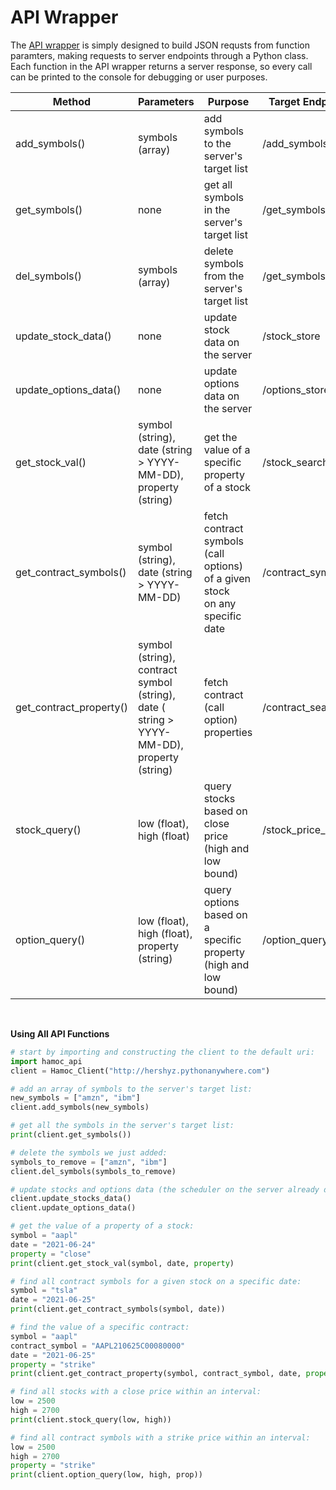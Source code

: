 <h1>API Wrapper</h1>

<p>
  The <a href="https://github.com/hershyz/hamoc-tools/blob/main/api-wrapper/hamoc_api.py">API wrapper</a> is simply designed to build JSON requsts from function paramters, making requests to server endpoints through a Python class.<br>
  Each function in the API wrapper returns a server response, so every call can be printed to the console for debugging or user purposes.
</p>

<table>
<thead>
  <tr>
    <th>Method</th>
    <th>Parameters</th>
    <th>Purpose</th>
    <th>Target Endpoint</th>
  </tr>
</thead>
<tbody>
  <tr>
    <td>add_symbols()</td>
    <td>symbols (array)</td>
    <td>add symbols to the server's target list</td>
    <td>/add_symbols</td>
  </tr>
  <tr>
    <td>get_symbols()</td>
    <td>none</td>
    <td>get all symbols in the server's target list</td>
    <td>/get_symbols</td>
  </tr>
  <tr>
    <td>del_symbols()</td>
    <td>symbols (array)</td>
    <td>delete symbols from the server's target list</td>
    <td>/get_symbols</td>
  </tr>
  <tr>
    <td>update_stock_data()</td>
    <td>none</td>
    <td>update stock data on the server</td>
    <td>/stock_store</td>
  </tr>
  <tr>
    <td>update_options_data()</td>
    <td>none</td>
    <td>update options data on the server</td>
    <td>/options_store</td>
  </tr>
  <tr>
    <td>get_stock_val()</td>
    <td>symbol (string), date (string &gt; YYYY-MM-DD), property (string)</td>
    <td>get the value of a specific property of a stock</td>
    <td>/stock_search</td>
  </tr>
  <tr>
    <td>get_contract_symbols()</td>
    <td>symbol (string), date (string &gt; YYYY-MM-DD)</td>
    <td>fetch contract symbols (call options) of a given stock<br>on any specific date</td>
    <td>/contract_symbols</td>
  </tr>
  <tr>
    <td>get_contract_property()</td>
    <td>symbol (string), contract symbol (string), date ( string &gt; YYYY-MM-DD),<br>property (string)</td>
    <td>fetch contract (call option) properties</td>
    <td>/contract_search</td>
  </tr>
  <tr>
    <td>stock_query()</td>
    <td>low (float), high (float)</td>
    <td>query stocks based on close price (high and low bound)</td>
    <td>/stock_price_query</td>
  </tr>
  <tr>
    <td>option_query()</td>
    <td>low (float), high (float), property (string)</td>
    <td>query options based on a<br>specific property (high and low bound)</td>
    <td>/option_query</td>
  </tr>
</tbody>
</table>

<br>

<p><strong>Using All API Functions</strong></p>

```python
# start by importing and constructing the client to the default uri:
import hamoc_api
client = Hamoc_Client("http://hershyz.pythonanywhere.com")

# add an array of symbols to the server's target list:
new_symbols = ["amzn", "ibm"]
client.add_symbols(new_symbols)

# get all the symbols in the server's target list:
print(client.get_symbols())

# delete the symbols we just added:
symbols_to_remove = ["amzn", "ibm"]
client.del_symbols(symbols_to_remove)

# update stocks and options data (the scheduler on the server already does this every 12 hours):
client.update_stocks_data()
client.update_options_data()

# get the value of a property of a stock:
symbol = "aapl"
date = "2021-06-24"
property = "close"
print(client.get_stock_val(symbol, date, property)

# find all contract symbols for a given stock on a specific date:
symbol = "tsla"
date = "2021-06-25"
print(client.get_contract_symbols(symbol, date))

# find the value of a specific contract:
symbol = "aapl"
contract_symbol = "AAPL210625C00080000"
date = "2021-06-25"
property = "strike"
print(client.get_contract_property(symbol, contract_symbol, date, property))

# find all stocks with a close price within an interval:
low = 2500
high = 2700
print(client.stock_query(low, high))

# find all contract symbols with a strike price within an interval:
low = 2500
high = 2700
property = "strike"
print(client.option_query(low, high, prop))
```
